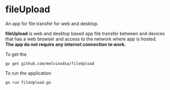 # fileUpload
An app for file transfer for web and desktop.

**fileUpload** is web and desktop based app file transfer between and devices that has a web browser and access to the network where app is hosted. **The app do not require any internet connection to work.**

To get the
```
go get github.com/melvinodsa/fileUpload
```

To run the application
```
go run fileUpload.go
```
